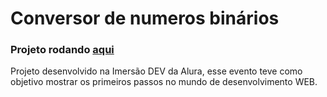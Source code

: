 # Conversor de numeros binários

### Projeto rodando [aqui](https://timacedoc.github.io/Conversor-de-binario-js/)

Projeto desenvolvido na Imersão DEV da Alura, esse evento teve como objetivo mostrar os primeiros passos no mundo de desenvolvimento WEB.

 
